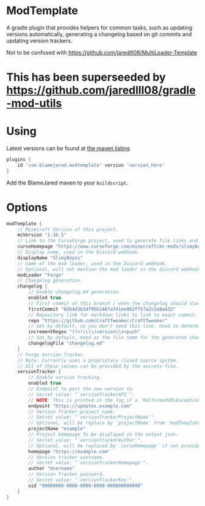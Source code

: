 # ModTemplate

A gradle plugin that provides helpers for common tasks, such as updating versions automatically, generating a changelog based on git commits and updating version trackers.

Not to be confused with https://github.com/jaredlll08/MultiLoader-Template

# This has been superseeded by https://github.com/jaredlll08/gradle-mod-utils

# Using

Latest versions can be found at [the maven listing](https://maven.blamejared.com/com/blamejared/modtemplate/com.blamejared.modtemplate.gradle.plugin/)

```groovy
plugins {
    id 'com.blamejared.modtemplate' version 'version_here'
}
```

Add the BlameJared maven to your `buildscript`.

# Options

```groovy
modTemplate {
    // Minecraft Version of this project.
    mcVersion "1.16.5"
    // Link to the CurseForge project, used to generate file links and for the update tracker.
    curseHomepage "https://www.curseforge.com/minecraft/mc-mods/slimyboyos"
    // Display name, used in the Discord webhook.
    displayName "SlimyBoyos"
    // name of the mod loader, used in the Discord webhook.
    // Optional, will not mention the mod loader in the discord webhook if not provided.
    modLoader "Forge"
    // Changelog generation
    changelog {
        // Enable changelog.md generation.
        enabled true
        // First commit of this branch / when the changelog should start generating from.
        firstCommit "02b4d3b3df95b146faf41ee962ff57a2c2a8a432"
        // Repository link for markdown links to link to exact commit.
        repo "https://github.com/CraftTweaker/CraftTweaker"
        // Set by default, so you don't need this line. Used to determine when to start a new changelog (Won't have any commit before commits with this message).
        incrementRegex "(?<!\\\\)version\\s+push"
        // Set by default, Used as the file name for the generated changelog.
        changelogFile "changelog.md"
    }
    // Forge Version Tracker.
    // Note: Currently uses a proprietary closed source system.
    // All of these values can be provided by the secrets file.
    versionTracker {
        // Enable version tracking.
        enabled true
        // Endpoint to post the new version to.
        // Secret value: "`versionTrackerAPI`".
        // NOTE: This is printed in the log if a `MalformedURLException` is thrown!
        endpoint "https://updates.example.com"
        // Version Tracker project name.
        // Secret value: "`versionTrackerProjectName`"
        // Optional, will be replace by `projectName` from `modTemplate` if not provided.
        projectName "example"
        // Project Homepage To be displayed in the output json.
        // Secret value: "`versionTrackerAuthor`".
        // Optional, will be replaced by `curseHomepage` if not provided.
        homepage "https://example.com"
        // Version tracker username.
        // Secret value: "`versionTrackerHomepage`".
        author "Username"
        // Version Tracker password.
        // Secret value: "`versionTrackerKey`".
        uid "00000000-0000-0000-0000-000000000000"
    }
}
```

